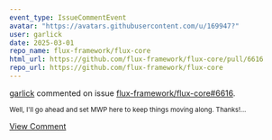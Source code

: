 ```yaml
---
event_type: IssueCommentEvent
avatar: "https://avatars.githubusercontent.com/u/169947?"
user: garlick
date: 2025-03-01
repo_name: flux-framework/flux-core
html_url: https://github.com/flux-framework/flux-core/pull/6616
repo_url: https://github.com/flux-framework/flux-core
---
```


<a href='https://github.com/garlick' target='_blank'>garlick</a> commented on issue <a href='https://github.com/flux-framework/flux-core/pull/6616' target='_blank'>flux-framework/flux-core#6616</a>.

<small>Well, I'll go ahead and set MWP here to keep things moving along.  Thanks!...</small>

<a href='https://github.com/flux-framework/flux-core/pull/6616' target='_blank'>View Comment</a>